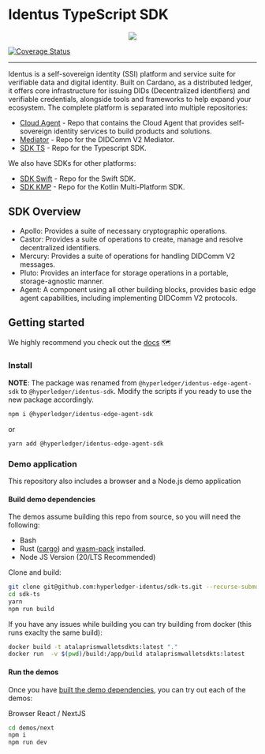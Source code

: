 # Identus TypeScript SDK

<p align="center">
  <img src="https://cdn.jsdelivr.net/gh/hyperledger/identus@latest/resources/images/hyperledger-identus.svg" />
</p>

[![Coverage Status](https://coveralls.io/repos/github/hyperledger-identus/sdk-ts/badge.svg?branch=main)](https://coveralls.io/github/hyperledger-identus/sdk-ts?branch=main)

---

Identus is a self-sovereign identity (SSI) platform and service suite for
verifiable data and digital identity. Built on Cardano, as a distributed ledger, 
it offers core infrastructure for issuing DIDs (Decentralized identifiers) and 
verifiable credentials, alongside tools and frameworks to help expand your ecosystem.
The complete platform is separated into multiple repositories:
* [Cloud Agent](https://github.com/hyperledger-identus/cloud-agent) - Repo that contains the Cloud Agent that provides self-sovereign identity services to build products and solutions.
* [Mediator](https://github.com/hyperledger-identus/mediator) - Repo for the DIDComm V2 Mediator.
* [SDK TS](https://github.com/hyperledger-identus/sdk-ts) - Repo for the Typescript SDK.

We also have SDKs for other platforms:
* [SDK Swift](https://github.com/hyperledger-identus/sdk-swift) - Repo for the Swift SDK.
* [SDK KMP](https://github.com/hyperledger-identus/sdk-kmp) - Repo for the Kotlin Multi-Platform SDK.

## SDK Overview

- Apollo: Provides a suite of necessary cryptographic operations.
- Castor: Provides a suite of operations to create, manage and resolve decentralized identifiers.
- Mercury: Provides a suite of operations for handling DIDComm V2 messages.
- Pluto: Provides an interface for storage operations in a portable, storage-agnostic manner.
- Agent: A component using all other building blocks, provides basic edge agent capabilities, including implementing DIDComm V2 protocols.

## Getting started
We highly recommend you check out the [docs](https://hyperledger-identus.github.io/docs/home/) :world_map:

### Install

**NOTE**: The package was renamed from `@hyperledger/identus-edge-agent-sdk` to `@hyperledger/identus-sdk`. Modify the scripts if you ready to use the new package accordingly.

```bash
npm i @hyperledger/identus-edge-agent-sdk
```

or
```bash
yarn add @hyperledger/identus-edge-agent-sdk
```

### Demo application
This repository also includes a browser and a Node.js demo application

#### Build demo dependencies
The demos assume building this repo from source, so you will need the following:
* Bash
* Rust ([cargo](https://doc.rust-lang.org/cargo/getting-started/installation.html)) and [wasm-pack](https://rustwasm.github.io/wasm-pack/installer/) installed.
* Node JS Version (20/LTS Recommended)

Clone and build:
```bash
git clone git@github.com:hyperledger-identus/sdk-ts.git --recurse-submodules
cd sdk-ts
yarn
npm run build
```

If you have any issues while building you can try building from docker (this runs exaclty the same build):
```bash
docker build -t atalaprismwalletsdkts:latest "." 
docker run  -v $(pwd)/build:/app/build atalaprismwalletsdkts:latest
```

#### Run the demos
Once you have [built the demo dependencies](#build-demo-dependencies), you can try out each of the demos:

Browser React / NextJS
```bash
cd demos/next
npm i
npm run dev
```
